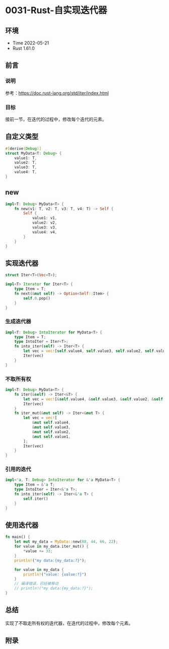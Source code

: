 # 0031-Rust-自实现迭代器

## 环境

- Time 2022-05-21
- Rust 1.61.0

## 前言

### 说明

参考：<https://doc.rust-lang.org/std/iter/index.html>

### 目标

接前一节，在迭代的过程中，修改每个迭代的元素。

## 自定义类型

```rust
#[derive(Debug)]
struct MyData<T: Debug> {
    value1: T,
    value2: T,
    value3: T,
    value4: T,
}
```

## new

```rust
impl<T: Debug> MyData<T> {
    fn new(v1: T, v2: T, v3: T, v4: T) -> Self {
        Self {
            value1: v1,
            value2: v2,
            value3: v3,
            value4: v4,
        }
    }
}
```

## 实现迭代器

```rust
struct Iter<T>(Vec<T>);

impl<T> Iterator for Iter<T> {
    type Item = T;
    fn next(&mut self) -> Option<Self::Item> {
        self.0.pop()
    }
}
```

### 生成迭代器

```rust
impl<T: Debug> IntoIterator for MyData<T> {
    type Item = T;
    type IntoIter = Iter<T>;
    fn into_iter(self) -> Iter<T> {
        let vec = vec![self.value4, self.value3, self.value2, self.value1];
        Iter(vec)
    }
}
```

### 不取所有权

```rust
impl<T: Debug> MyData<T> {
    fn iter(&self) -> Iter<&T> {
        let vec = vec![&self.value4, &self.value3, &self.value2, &self.value1];
        Iter(vec)
    }
    fn iter_mut(&mut self) -> Iter<&mut T> {
        let vec = vec![
            &mut self.value4,
            &mut self.value3,
            &mut self.value2,
            &mut self.value1,
        ];
        Iter(vec)
    }
}
```

### 引用的迭代

```rust
impl<'a, T: Debug> IntoIterator for &'a MyData<T> {
    type Item = &'a T;
    type IntoIter = Iter<&'a T>;
    fn into_iter(self) -> Iter<&'a T> {
        self.iter()
    }
}
```

## 使用迭代器

```rust
fn main() {
    let mut my_data = MyData::new(88, 44, 66, 22);
    for value in my_data.iter_mut() {
        *value += 33;
    }
    println!("my data:{my_data:?}");

    for value in my_data {
        println!("value: {value:?}")
    }
    // 编译错误，已经被移动
    // println!("my data:{my_data:?}");
}
```

## 总结

实现了不取走所有权的迭代器，在迭代的过程中，修改每个元素。

## 附录
